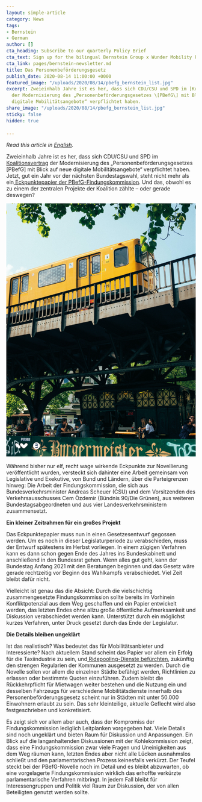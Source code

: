 ```yaml
---
layout: simple-article
category: News
tags:
- Bernstein
- German
author: []
cta_heading: Subscribe to our quarterly Policy Brief
cta_text: Sign up for the bilingual Bernstein Group x Wunder Mobility Policy Brief, a quarterly round-up featuring fascinating articles on mobility, tech, the role of cities and regulation.
cta_link: pages/bernstein-newsletter.md
title: Das Personenbeförderungsgesetz
publish_date: 2020-08-14 11:00:00 +0000
featured_image: "/uploads/2020/08/14/pbefg_bernstein_list.jpg"
excerpt: Zweieinhalb Jahre ist es her, dass sich CDU/CSU und SPD im [Koalitionsvertrag](https://www.bundesregierung.de/resource/blob/656734/847984/5b8bc23590d4cb2892b31c987ad672b7/2018-03-14-koalitionsvertrag-data.pdf?download=1)
  der Modernisierung des „Personenbeförderungsgesetzes \[PBefG\] mit Blick auf neue
  digitale Mobilitätsangebote“ verpflichtet haben.
share_image: "/uploads/2020/08/14/pbefg_bernstein_list.jpg"
sticky: false
hidden: true

---
```

_Read this article in_ [_English_](https://www.wundermobility.com/blog/the-future-of-the-passenger-transportation-act)_._

Zweieinhalb Jahre ist es her, dass sich CDU/CSU und SPD im [Koalitionsvertrag](https://www.bundesregierung.de/resource/blob/656734/847984/5b8bc23590d4cb2892b31c987ad672b7/2018-03-14-koalitionsvertrag-data.pdf?download=1) der Modernisierung des „Personenbeförderungsgesetzes \[PBefG\] mit Blick auf neue digitale Mobilitätsangebote“ verpflichtet haben. Jetzt, gut ein Jahr vor der nächsten Bundestagswahl, steht nicht mehr als ein[ Eckpunktepapier der PBefG-Findungskommission](https://www.roedl.de/de-de/de/medien/publikationen/newsletter/kompass-mobilitaet/documents/200619_eckpunktepapier%20pbefg-novelle%20fiko.pdf). Und das, obwohl es zu einem der zentralen Projekte der Koalition zählte – oder gerade deswegen?

![](/uploads/2020/08/14/pbefg_bernstein_body.jpeg)

Während bisher nur elf, recht wage wirkende Eckpunkte zur Novellierung veröffentlicht wurden, versteckt sich dahinter eine Arbeit gemeinsam von Legislative und Exekutive, von Bund und Ländern, über die Parteigrenzen hinweg: Die Arbeit der Findungskommission, die sich aus Bundesverkehrsminister Andreas Scheuer (CSU) und dem Vorsitzenden des Verkehrsausschusses Cem Özdemir (Bündnis 90/Die Grünen), aus weiteren Bundestagsabgeordneten und aus vier Landesverkehrsministern zusammensetzt.

**Ein kleiner Zeitrahmen für ein großes Projekt**

Das Eckpunktepapier muss nun in einen Gesetzesentwurf gegossen werden. Um es noch in dieser Legislaturperiode zu verabschieden, muss der Entwurf spätestens im Herbst vorliegen. In einem zügigen Verfahren kann es dann schon gegen Ende des Jahres ins Bundeskabinett und anschließend in den Bundesrat gehen. Wenn alles gut geht, kann der Bundestag Anfang 2021 mit den Beratungen beginnen und das Gesetz wäre gerade rechtzeitig vor Beginn des Wahlkampfs verabschiedet. Viel Zeit bleibt dafür nicht.

Vielleicht ist genau das die Absicht: Durch die vielschichtig zusammengesetzte Findungskommission sollte bereits im Vorhinein Konfliktpotenzial aus dem Weg geschaffen und ein Papier entwickelt werden, das letzten Endes ohne allzu große öffentliche Aufmerksamkeit und Diskussion verabschiedet werden kann. Unterstützt durch ein möglichst kurzes Verfahren, unter Druck gesetzt durch das Ende der Legislatur.

**Die Details bleiben ungeklärt**

Ist das realistisch? Was bedeutet das für Mobilitätsanbieter und Interessierte? Nach aktuellem Stand scheint das Papier vor allem ein Erfolg für die Taxiindustrie zu sein, und[ Ridepooling-Dienste befürchten](https://www.handelsblatt.com/unternehmen/handel-konsumgueter/mobilitaet-mietwagenbranche-kritisiert-novelle-des-personenbefoerderungsgesetz/25900614.html?ticket=ST-3810297-sblzQgmvNdj1mGERdG1S-ap6), zukünftig den strengen Regularien der Kommunen ausgesetzt zu werden. Durch die Novelle sollen vor allem die einzelnen Städte befähigt werden, Richtlinien zu erlassen oder bestimmte Quoten einzuführen. Zudem bleibt die Rückkehrpflicht für Mietwagen weiter bestehen und die Nutzung ein und desselben Fahrzeugs für verschiedene Mobilitätsdienste innerhalb des Personenbeförderungsgesetz scheint nur in Städten mit unter 50.000 Einwohnern erlaubt zu sein. Das sehr kleinteilige, aktuelle Geflecht wird also festgeschrieben und konkretisiert.

Es zeigt sich vor allem aber auch, dass der Kompromiss der Findungskommission lediglich Leitplanken vorgegeben hat. Viele Details sind noch ungeklärt und bieten Raum für Diskussion und Anpassungen. Ein Blick auf die langanhaltenden Diskussionen mit der Kohlekommission zeigt, dass eine Findungskommission zwar viele Fragen und Uneinigkeiten aus dem Weg räumen kann, letzten Endes aber nicht alle Lücken ausnahmslos schließt und den parlamentarischen Prozess keinesfalls verkürzt. Der Teufel steckt bei der PBefG-Novelle noch im Detail und es bleibt abzuwarten, ob eine vorgelagerte Findungskommission wirklich das erhoffte verkürzte parlamentarische Verfahren mitbringt. In jedem Fall bleibt für Interessengruppen und Politik viel Raum zur Diskussion, der von allen Beteiligten genutzt werden sollte.